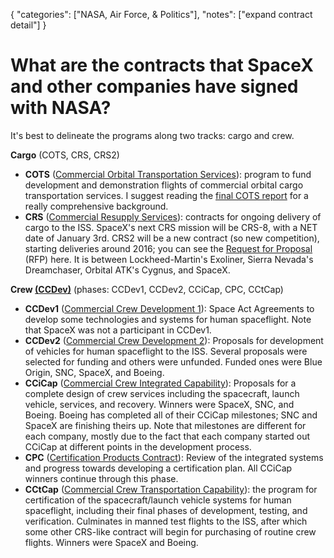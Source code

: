 {
    "categories": ["NASA, Air Force, & Politics"],
    "notes": ["expand contract detail"]
}

# What are the contracts that SpaceX and other companies have signed with NASA?

It's best to delineate the programs along two tracks: cargo and crew.

**Cargo** (COTS, CRS, CRS2)

* **COTS** ([Commercial Orbital Transportation Services](http://en.wikipedia.org/wiki/Commercial_Orbital_Transportation_Services)): program to fund development and demonstration flights of commercial orbital cargo transportation services. I suggest reading the [final COTS report](http://www.nasa.gov/content/nasa-releases-cots-final-report/#.VJBoyyvF98E) for a really comprehensive background.
* **CRS** ([Commercial Resupply Services](http://en.wikipedia.org/wiki/Commercial_Resupply_Services)): contracts for ongoing delivery of cargo to the ISS. SpaceX's next CRS mission will be CRS-8, with a NET date of January 3rd. CRS2 will be a new contract (so new competition), starting deliveries around 2016; you can see the [Request for Proposal](http://procurement.jsc.nasa.gov/crs2/) (RFP) here. It is between Lockheed-Martin's Exoliner, Sierra Nevada's Dreamchaser, Orbital ATK's Cygnus, and SpaceX.

**Crew [(CCDev)](http://en.wikipedia.org/wiki/Commercial_Crew_Development)** (phases: CCDev1, CCDev2, CCiCap, CPC, CCtCap)

* **CCDev1** ([Commercial Crew Development 1](http://en.wikipedia.org/wiki/Commercial_Crew_Development#CCDev_1)): Space Act Agreements to develop some technologies and systems for human spaceflight. Note that SpaceX was not a participant in CCDev1.
* **CCDev2** ([Commercial Crew Development 2](http://en.wikipedia.org/wiki/Commercial_Crew_Development#CCDev_2)): Proposals for development of vehicles for human spaceflight to the ISS. Several proposals were selected for funding and others were unfunded. Funded ones were Blue Origin, SNC, SpaceX, and Boeing.
* **CCiCap** ([Commercial Crew Integrated Capability](http://en.wikipedia.org/wiki/Commercial_Crew_Development#Commercial_Crew_integrated_Capability)): Proposals for a complete design of crew services including the spacecraft, launch vehicle, services, and recovery. Winners were SpaceX, SNC, and Boeing. Boeing has completed all of their CCiCap milestones; SNC and SpaceX are finishing theirs up. Note that milestones are different for each company, mostly due to the fact that each company started out CCiCap at different points in the development process.
* **CPC** ([Certification Products Contract](http://en.wikipedia.org/wiki/Commercial_Crew_Development#Certification_Products_Contract_.28CPC.29_phase_1)): Review of the integrated systems and progress towards developing a certification plan. All CCiCap winners continue through this phase.
* **CCtCap** ([Commercial Crew Transportation Capability](http://en.wikipedia.org/wiki/Commercial_Crew_Development#Commercial_Crew_Transportation_Capability_.28CCtCap.29)): the program for certification of the spacecraft/launch vehicle systems for human spaceflight, including their final phases of development, testing, and verification. Culminates in manned test flights to the ISS, after which some other CRS-like contract will begin for purchasing of routine crew flights. Winners were SpaceX and Boeing.

